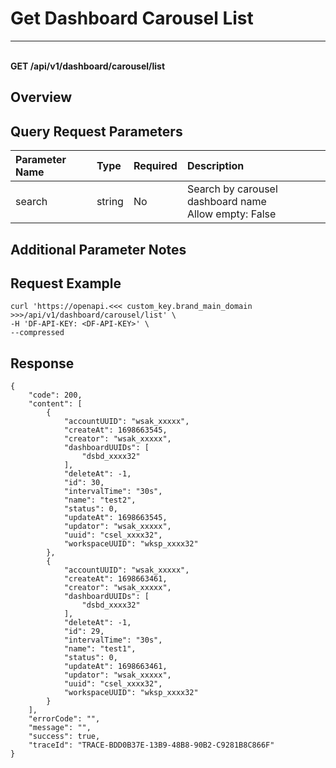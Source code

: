 # Get Dashboard Carousel List

---

<br />**GET /api/v1/dashboard/carousel/list**

## Overview




## Query Request Parameters

| Parameter Name | Type   | Required | Description              |
|:-----------|:-------|:-----|:----------------|
| search | string | No  | Search by carousel dashboard name<br>Allow empty: False <br> |

## Additional Parameter Notes





## Request Example
```shell
curl 'https://openapi.<<< custom_key.brand_main_domain >>>/api/v1/dashboard/carousel/list' \
-H 'DF-API-KEY: <DF-API-KEY>' \
--compressed
```




## Response
```shell
{
    "code": 200,
    "content": [
        {
            "accountUUID": "wsak_xxxxx",
            "createAt": 1698663545,
            "creator": "wsak_xxxxx",
            "dashboardUUIDs": [
                "dsbd_xxxx32"
            ],
            "deleteAt": -1,
            "id": 30,
            "intervalTime": "30s",
            "name": "test2",
            "status": 0,
            "updateAt": 1698663545,
            "updator": "wsak_xxxxx",
            "uuid": "csel_xxxx32",
            "workspaceUUID": "wksp_xxxx32"
        },
        {
            "accountUUID": "wsak_xxxxx",
            "createAt": 1698663461,
            "creator": "wsak_xxxxx",
            "dashboardUUIDs": [
                "dsbd_xxxx32"
            ],
            "deleteAt": -1,
            "id": 29,
            "intervalTime": "30s",
            "name": "test1",
            "status": 0,
            "updateAt": 1698663461,
            "updator": "wsak_xxxxx",
            "uuid": "csel_xxxx32",
            "workspaceUUID": "wksp_xxxx32"
        }
    ],
    "errorCode": "",
    "message": "",
    "success": true,
    "traceId": "TRACE-BDD0B37E-13B9-48B8-90B2-C9281B8C866F"
} 
```